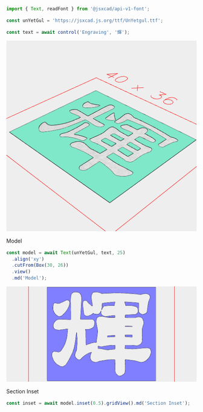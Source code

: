 ```JavaScript
import { Text, readFont } from '@jsxcad/api-v1-font';
```

```JavaScript
const unYetGul = 'https://jsxcad.js.org/ttf/UnYetgul.ttf';
```

```JavaScript
const text = await control('Engraving', '輝');
```

![Image](engrave.md.model.png)

Model

```JavaScript
const model = await Text(unYetGul, text, 25)
  .align('xy')
  .cutFrom(Box(30, 26))
  .view()
  .md('Model');
```

![Image](engrave.md.inset.png)

Section Inset

```JavaScript
const inset = await model.inset(0.5).gridView().md('Section Inset');
```

